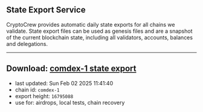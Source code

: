 ## State Export Service
CryptoCrew provides automatic daily state exports for all chains we validate. State export files can be used as genesis files and are a snapshot of the current blockchain state, including all validators, accounts, balances and delegations.

---
**Download: [comdex-1 state export](https://dl-eu2.ccvalidators.com/SERVICE/comdex/comdex-1_export_16795088.json)**
---

- last updated: Sun Feb 02 2025 11:41:40
- chain id: `comdex-1`
- export height: `16795088`
- use for: airdrops, local tests, chain recovery

